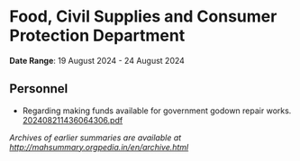 # Food, Civil Supplies and Consumer Protection Department

**Date Range**: 19 August 2024 - 24 August 2024


## Personnel
- Regarding making funds available for government godown repair works.\
  [202408211436064306.pdf](https://gr.maharashtra.gov.in/Site/Upload/Government%20Resolutions/English/202408211436064306.pdf)


*Archives of earlier summaries are available at http://mahsummary.orgpedia.in/en/archive.html*